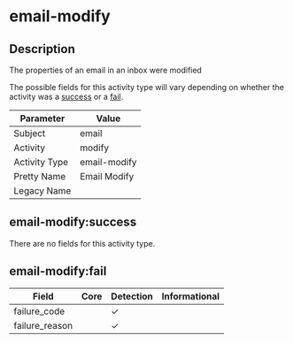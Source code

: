 email-modify
============

Description
-----------
The properties of an email in an inbox were modified

The possible fields for this activity type will vary depending on whether the activity was a [success](#email-modifysuccess) or a [fail](#email-modifyfail).

| Parameter     | Value        |
| ------------- | ------------ |
| Subject       | email        |
| Activity      | modify       |
| Activity Type | email-modify |
| Pretty Name   | Email Modify |
| Legacy Name   |              |

email-modify:success
--------------------

There are no fields for this activity type.


email-modify:fail
-----------------

| Field          | Core | Detection | Informational |
| -------------- | ---- | --------- | ------------- |
| failure_code   |      | &#10003;  |               |
| failure_reason |      | &#10003;  |               |